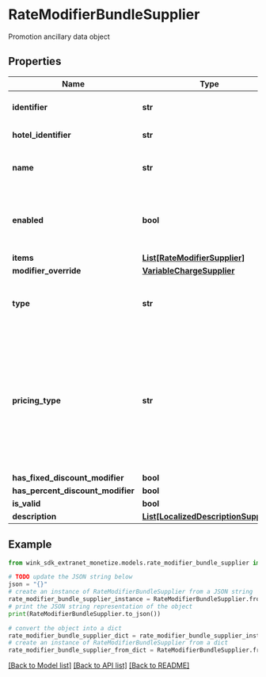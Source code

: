 # RateModifierBundleSupplier

Promotion ancillary data object

## Properties

Name | Type | Description | Notes
------------ | ------------- | ------------- | -------------
**identifier** | **str** | Unique record identifier | 
**hotel_identifier** | **str** | Hotel identifier. | 
**name** | **str** | Internal name of promotion ancillary. | 
**enabled** | **bool** | Whether this promotion ancillary is enabled or not. | [default to True]
**items** | [**List[RateModifierSupplier]**](RateModifierSupplier.md) |  | 
**modifier_override** | [**VariableChargeSupplier**](VariableChargeSupplier.md) |  | [optional] 
**type** | **str** | Required if manual override modifier is not null | [optional] 
**pricing_type** | **str** | Determines whether this discount should be applied per night, per stay or per person - per night; Required if amount override is not null | [optional] 
**has_fixed_discount_modifier** | **bool** |  | [optional] 
**has_percent_discount_modifier** | **bool** |  | [optional] 
**is_valid** | **bool** |  | [optional] 
**description** | [**List[LocalizedDescriptionSupplier]**](LocalizedDescriptionSupplier.md) |  | [optional] 

## Example

```python
from wink_sdk_extranet_monetize.models.rate_modifier_bundle_supplier import RateModifierBundleSupplier

# TODO update the JSON string below
json = "{}"
# create an instance of RateModifierBundleSupplier from a JSON string
rate_modifier_bundle_supplier_instance = RateModifierBundleSupplier.from_json(json)
# print the JSON string representation of the object
print(RateModifierBundleSupplier.to_json())

# convert the object into a dict
rate_modifier_bundle_supplier_dict = rate_modifier_bundle_supplier_instance.to_dict()
# create an instance of RateModifierBundleSupplier from a dict
rate_modifier_bundle_supplier_from_dict = RateModifierBundleSupplier.from_dict(rate_modifier_bundle_supplier_dict)
```
[[Back to Model list]](../README.md#documentation-for-models) [[Back to API list]](../README.md#documentation-for-api-endpoints) [[Back to README]](../README.md)


